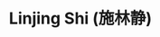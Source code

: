 ---
# Display name
title: $%ms_2023_32$ Linjing Shi (施林静)

# Is this the primary user of the site?
superuser: false

user_groups: ["Master Students"]

role: 

organizations:
- name:  2023 to now, Co-supervised with [Prof. Wu](https://sai.jlu.edu.cn/info/1094/3443.htm)
- name:  School of Artificial Intelligence

interests:


highlight_name: false
---